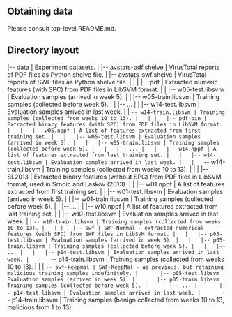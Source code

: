 ## Obtaining data

Please consult top-level README.md.


## Directory layout

|-- data | Experiment datasets.
|   |-- avstats-pdf.shelve | VirusTotal reports of PDF files as Python shelve file.
|   |-- avstats-swf.shelve | VirusTotal reports of SWF files as Python shelve file.
|   |
|   |-- pdf | Extracted numeric features (with SPC) from PDF files in LibSVM format.
|   |   |-- w05-test.libsvm | Evaluation samples (arrived in week 5).
|   |   |-- w05-train.libsvm | Training samples (collected before week 5).
|   |   |-- ...
|   |   |-- w14-test.libsvm | Evaluation samples arrived in last week.
|   |   `-- w14-train.libsvm | Training samples (collected from weeks 10 to 13).
|   |
|   |-- pdf-bin | Extracted binary features (with SPC) from PDF files in LibSVM format.
|   |   |-- w05.nppf | A list of features extracted from first training set.
|   |   |-- w05-test.libsvm | Evaluation samples (arrived in week 5).
|   |   |-- w05-train.libsvm | Training samples (collected before week 5).
|   |   |-- ...
|   |   |-- w14.nppf | A list of features extracted from last training set.
|   |   |-- w14-test.libsvm | Evaluation samples arrived in last week.
|   |   `-- w14-train.libsvm | Training samples (collected from weeks 10 to 13).
|   |
|   |-- SL2013 | Extracted binary features (without SPC) from PDF files in LibSVM format, used in Srndic and Laskov (2013).
|   |   |-- w01.nppf | A list of features extracted from first training set.
|   |   |-- w01-test.libsvm | Evaluation samples (arrived in week 5).
|   |   |-- w01-train.libsvm | Training samples (collected before week 5).
|   |   |-- ...
|   |   |-- w10.nppf | A list of features extracted from last training set.
|   |   |-- w10-test.libsvm | Evaluation samples arrived in last week.
|   |   `-- w10-train.libsvm | Training samples (collected from weeks 10 to 13).
|   |
|   |-- swf | SWF-Normal - extracted numerical features (with SPC) from SWF files in LibSVM format.
|   |   |-- p05-test.libsvm | Evaluation samples (arrived in week 5).
|   |   |-- p05-train.libsvm | Training samples (collected before week 5).
|   |   |-- ...
|   |   |-- p14-test.libsvm | Evaluation samples arrived in last week.
|   |   `-- p14-train.libsvm | Training samples (collected from weeks 10 to 13).
|   |
|   `-- swf-keepmal | SWF-KeepMal - as previous, but retaining malicious training samples indefinitely.
|       |-- p05-test.libsvm | Evaluation samples (arrived in week 5).
|       |-- p05-train.libsvm | Training samples (collected before week 5).
|       |-- ...
|       |-- p14-test.libsvm | Evaluation samples arrived in last week.
|       `-- p14-train.libsvm | Training samples (benign collected from weeks 10 to 13, malicious from 1 to 13).


